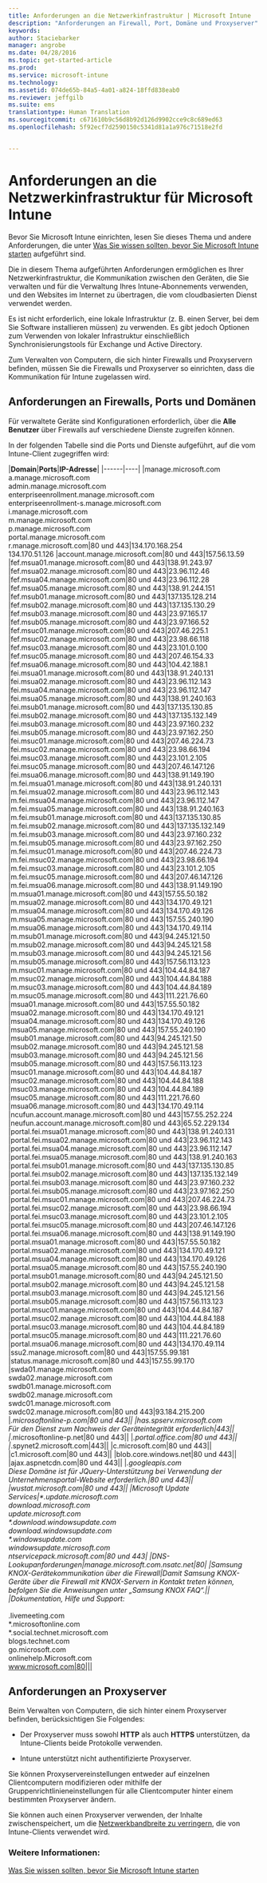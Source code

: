 ```yaml
---
title: Anforderungen an die Netzwerkinfrastruktur | Microsoft Intune
description: "Anforderungen an Firewall, Port, Domäne und Proxyserver"
keywords: 
author: Staciebarker
manager: angrobe
ms.date: 04/28/2016
ms.topic: get-started-article
ms.prod: 
ms.service: microsoft-intune
ms.technology: 
ms.assetid: 074de65b-84a5-4a01-a824-18ffd838eab0
ms.reviewer: jeffgilb
ms.suite: ems
translationtype: Human Translation
ms.sourcegitcommit: c671610b9c56d8b92d126d9902cce9c8c689ed63
ms.openlocfilehash: 5f92ecf7d2590150c5341d81a1a976c71518e2fd


---
```


# Anforderungen an die Netzwerkinfrastruktur für Microsoft Intune
Bevor Sie Microsoft Intune einrichten, lesen Sie dieses Thema und andere Anforderungen, die unter [Was Sie wissen sollten, bevor Sie Microsoft Intune starten](what-to-know-before-you-start-microsoft-intune.md) aufgeführt sind.

Die in diesem Thema aufgeführten Anforderungen ermöglichen es Ihrer Netzwerkinfrastruktur, die Kommunikation zwischen den Geräten, die Sie verwalten und für die Verwaltung Ihres Intune-Abonnements verwenden, und den Websites im Internet zu übertragen, die vom cloudbasierten Dienst verwendet werden.

Es ist nicht erforderlich, eine lokale Infrastruktur (z. B. einen Server, bei dem Sie Software installieren müssen) zu verwenden. Es gibt jedoch Optionen zum Verwenden von lokaler Infrastruktur einschließlich Synchronisierungstools für Exchange und Active Directory.

Zum Verwalten von Computern, die sich hinter Firewalls und Proxyservern befinden, müssen Sie die Firewalls und Proxyserver so einrichten, dass die Kommunikation für Intune zugelassen wird.

## Anforderungen an Firewalls, Ports und Domänen
Für verwaltete Geräte sind Konfigurationen erforderlich, über die **Alle Benutzer** über Firewalls auf verschiedene Dienste zugreifen können.

In der folgenden Tabelle sind die Ports und Dienste aufgeführt, auf die vom Intune-Client zugegriffen wird:


|**Domain**|**Ports**|**IP-Adresse**|
|------|----|
|manage.microsoft.com<br>a.manage.microsoft.com<br>admin.manage.microsoft.com<br>enterpriseenrollment.manage.microsoft.com<br>enterpriseenrollment-s.manage.microsoft.com<br>i.manage.microsoft.com<br>m.manage.microsoft.com<br>p.manage.microsoft.com<br>portal.manage.microsoft.com<br>r.manage.microsoft.com|80 und 443|134.170.168.254<br>134.170.51.126
|account.manage.microsoft.com|80 und 443|157.56.13.59
|fef.msua01.manage.microsoft.com|80 und 443|138.91.243.97
|fef.msua02.manage.microsoft.com|80 und 443|23.96.112.46
|fef.msua04.manage.microsoft.com|80 und 443|23.96.112.28
|fef.msua05.manage.microsoft.com|80 und 443|138.91.244.151
|fef.msub01.manage.microsoft.com|80 und 443|137.135.128.214
|fef.msub02.manage.microsoft.com|80 und 443|137.135.130.29
|fef.msub03.manage.microsoft.com|80 und 443|23.97.165.17
|fef.msub05.manage.microsoft.com|80 und 443|23.97.166.52
|fef.msuc01.manage.microsoft.com|80 und 443|207.46.225.1
|fef.msuc02.manage.microsoft.com|80 und 443|23.98.66.118
|fef.msuc03.manage.microsoft.com|80 und 443|23.101.0.100
|fef.msuc05.manage.microsoft.com|80 und 443|207.46.154.33
|fef.msua06.manage.microsoft.com|80 und 443|104.42.188.1
|fei.msua01.manage.microsoft.com|80 und 443|138.91.240.131
|fei.msua02.manage.microsoft.com|80 und 443|23.96.112.143
|fei.msua04.manage.microsoft.com|80 und 443|23.96.112.147
|fei.msua05.manage.microsoft.com|80 und 443|138.91.240.163
|fei.msub01.manage.microsoft.com|80 und 443|137.135.130.85
|fei.msub02.manage.microsoft.com|80 und 443|137.135.132.149
|fei.msub03.manage.microsoft.com|80 und 443|23.97.160.232
|fei.msub05.manage.microsoft.com|80 und 443|23.97.162.250
|fei.msuc01.manage.microsoft.com|80 und 443|207.46.224.73
|fei.msuc02.manage.microsoft.com|80 und 443|23.98.66.194
|fei.msuc03.manage.microsoft.com|80 und 443|23.101.2.105
|fei.msuc05.manage.microsoft.com|80 und 443|207.46.147.126
|fei.msua06.manage.microsoft.com|80 und 443|138.91.149.190
|m.fei.msua01.manage.microsoft.com|80 und 443|138.91.240.131
|m.fei.msua02.manage.microsoft.com|80 und 443|23.96.112.143
|m.fei.msua04.manage.microsoft.com|80 und 443|23.96.112.147
|m.fei.msua05.manage.microsoft.com|80 und 443|138.91.240.163
|m.fei.msub01.manage.microsoft.com|80 und 443|137.135.130.85
|m.fei.msub02.manage.microsoft.com|80 und 443|137.135.132.149
|m.fei.msub03.manage.microsoft.com|80 und 443|23.97.160.232
|m.fei.msub05.manage.microsoft.com|80 und 443|23.97.162.250
|m.fei.msuc01.manage.microsoft.com|80 und 443|207.46.224.73
|m.fei.msuc02.manage.microsoft.com|80 und 443|23.98.66.194
|m.fei.msuc03.manage.microsoft.com|80 und 443|23.101.2.105
|m.fei.msuc05.manage.microsoft.com|80 und 443|207.46.147.126
|m.fei.msua06.manage.microsoft.com|80 und 443|138.91.149.190
|m.msua01.manage.microsoft.com|80 und 443|157.55.50.182
|m.msua02.manage.microsoft.com|80 und 443|134.170.49.121
|m.msua04.manage.microsoft.com|80 und 443|134.170.49.126
|m.msua05.manage.microsoft.com|80 und 443|157.55.240.190
|m.msua06.manage.microsoft.com|80 und 443|134.170.49.114
|m.msub01.manage.microsoft.com|80 und 443|94.245.121.50
|m.msub02.manage.microsoft.com|80 und 443|94.245.121.58
|m.msub03.manage.microsoft.com|80 und 443|94.245.121.56
|m.msub05.manage.microsoft.com|80 und 443|157.56.113.123
|m.msuc01.manage.microsoft.com|80 und 443|104.44.84.187
|m.msuc02.manage.microsoft.com|80 und 443|104.44.84.188
|m.msuc03.manage.microsoft.com|80 und 443|104.44.84.189
|m.msuc05.manage.microsoft.com|80 und 443|111.221.76.60
|msua01.manage.microsoft.com|80 und 443|157.55.50.182
|msua02.manage.microsoft.com|80 und 443|134.170.49.121
|msua04.manage.microsoft.com|80 und 443|134.170.49.126
|msua05.manage.microsoft.com|80 und 443|157.55.240.190
|msub01.manage.microsoft.com|80 und 443|94.245.121.50
|msub02.manage.microsoft.com|80 und 443|94.245.121.58
|msub03.manage.microsoft.com|80 und 443|94.245.121.56
|msub05.manage.microsoft.com|80 und 443|157.56.113.123
|msuc01.manage.microsoft.com|80 und 443|104.44.84.187
|msuc02.manage.microsoft.com|80 und 443|104.44.84.188
|msuc03.manage.microsoft.com|80 und 443|104.44.84.189
|msuc05.manage.microsoft.com|80 und 443|111.221.76.60
|msua06.manage.microsoft.com|80 und 443|134.170.49.114
|ncufun.account.manage.microsoft.com|80 und 443|157.55.252.224
|neufun.account.manage.microsoft.com|80 und 443|65.52.229.134
|portal.fei.msua01.manage.microsoft.com|80 und 443|138.91.240.131
|portal.fei.msua02.manage.microsoft.com|80 und 443|23.96.112.143
|portal.fei.msua04.manage.microsoft.com|80 und 443|23.96.112.147
|portal.fei.msua05.manage.microsoft.com|80 und 443|138.91.240.163
|portal.fei.msub01.manage.microsoft.com|80 und 443|137.135.130.85
|portal.fei.msub02.manage.microsoft.com|80 und 443|137.135.132.149
|portal.fei.msub03.manage.microsoft.com|80 und 443|23.97.160.232
|portal.fei.msub05.manage.microsoft.com|80 und 443|23.97.162.250
|portal.fei.msuc01.manage.microsoft.com|80 und 443|207.46.224.73
|portal.fei.msuc02.manage.microsoft.com|80 und 443|23.98.66.194
|portal.fei.msuc03.manage.microsoft.com|80 und 443|23.101.2.105
|portal.fei.msuc05.manage.microsoft.com|80 und 443|207.46.147.126
|portal.fei.msua06.manage.microsoft.com|80 und 443|138.91.149.190
|portal.msua01.manage.microsoft.com|80 und 443|157.55.50.182
|portal.msua02.manage.microsoft.com|80 und 443|134.170.49.121
|portal.msua04.manage.microsoft.com|80 und 443|134.170.49.126
|portal.msua05.manage.microsoft.com|80 und 443|157.55.240.190
|portal.msub01.manage.microsoft.com|80 und 443|94.245.121.50
|portal.msub02.manage.microsoft.com|80 und 443|94.245.121.58
|portal.msub03.manage.microsoft.com|80 und 443|94.245.121.56
|portal.msub05.manage.microsoft.com|80 und 443|157.56.113.123
|portal.msuc01.manage.microsoft.com|80 und 443|104.44.84.187
|portal.msuc02.manage.microsoft.com|80 und 443|104.44.84.188
|portal.msuc03.manage.microsoft.com|80 und 443|104.44.84.189
|portal.msuc05.manage.microsoft.com|80 und 443|111.221.76.60
|portal.msua06.manage.microsoft.com|80 und 443|134.170.49.114
|ssu2.manage.microsoft.com|80 und 443|157.55.99.181
|status.manage.microsoft.com|80 und 443|157.55.99.170
|swda01.manage.microsoft.com<br>swda02.manage.microsoft.com<br>swdb01.manage.microsoft.com<br>swdb02.manage.microsoft.com<br>swdc01.manage.microsoft.com<br>swdc02.manage.microsoft.com|80 und 443|93.184.215.200
|*.microsoftonline-p.com|80 und 443||
|has.spserv.microsoft.com<br>Für den Dienst zum Nachweis der Geräteintegrität erforderlich|443||
|*.microsoftonline-p.net|80 und 443||
|*.portal.office.com|80 und 443||
|*.spynet2.microsoft.com|443||
|c.microsoft.com|80 und 443||
|c1.microsoft.com|80 und 443||
|blob.core.windows.net|80 und 443||
|ajax.aspnetcdn.com|80 und 443||
|*.googleapis.com<br>Diese Domäne ist für JQuery-Unterstützung bei Verwendung der Unternehmensportal-Website erforderlich.|80 und 443||
|wustat.microsoft.com|80 und 443||
|Microsoft Update Services|\*.update.microsoft.com<br>download.microsoft.com<br>update.microsoft.com<br>\*.download.windowsupdate.com<br>download.windowsupdate.com<br>\*.windowsupdate.com<br>windowsupdate.microsoft.com<br>ntservicepack.microsoft.com|80 und 443|
|DNS-Lookupanforderungen|manage.microsoft.com.nsatc.net|80|
|Samsung KNOX-Gerätekommunikation über die Firewall|Damit Samsung KNOX-Geräte über die Firewall mit KNOX-Servern in Kontakt treten können, befolgen Sie die Anweisungen unter „Samsung KNOX FAQ“.||
|Dokumentation, Hilfe und Support:</br></br>*.livemeeting.com<br>\*.microsoftonline.com<br>\*.social.technet.microsoft.com<br>blogs.technet.com<br>go.microsoft.com<br>onlinehelp.Microsoft.com<br>www.microsoft.com|80|||



## Anforderungen an Proxyserver
Beim Verwalten von Computern, die sich hinter einem Proxyserver befinden, berücksichtigen Sie Folgendes:

-   Der Proxyserver muss sowohl **HTTP** als auch **HTTPS** unterstützen, da Intune-Clients beide Protokolle verwenden.

-   Intune unterstützt nicht authentifizierte Proxyserver.

Sie können Proxyservereinstellungen entweder auf einzelnen Clientcomputern modifizieren oder mithilfe der Gruppenrichtlinieneinstellungen für alle Clientcomputer hinter einem bestimmten Proxyserver ändern.

Sie können auch einen Proxyserver verwenden, der Inhalte zwischenspeichert, um die [Netzwerkbandbreite zu verringern](network-bandwidth-use.md), die von Intune-Clients verwendet wird.


### Weitere Informationen:
[Was Sie wissen sollten, bevor Sie Microsoft Intune starten](what-to-know-before-you-start-microsoft-intune.md)



<!--HONumber=Aug16_HO1-->


